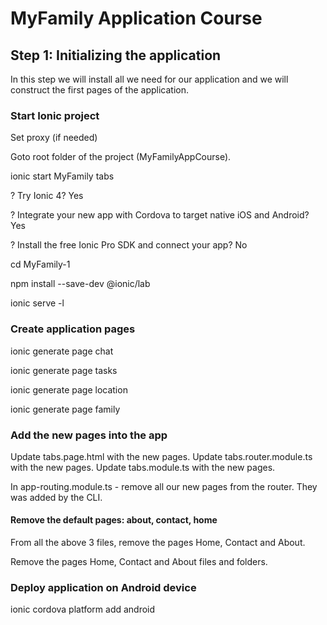 # MyFamily Application Course 

## Step 1: Initializing the application

In this step we will install all we need for our application and we will construct the first pages of the application.

### Start Ionic project

Set proxy (if needed)

Goto root folder of the project (MyFamilyAppCourse).

ionic start MyFamily tabs

? Try Ionic 4? Yes

? Integrate your new app with Cordova to target native iOS and Android? Yes

? Install the free Ionic Pro SDK and connect your app? No

cd MyFamily-1

npm install --save-dev @ionic/lab

ionic serve -l

### Create application pages
ionic generate page chat

ionic generate page tasks

ionic generate page location

ionic generate page family

### Add the new pages into the app
Update tabs.page.html with the new pages.
Update tabs.router.module.ts with the new pages.
Update tabs.module.ts with the new pages.

In app-routing.module.ts - remove all our new pages from the router. They was added by the CLI.

#### Remove the default pages: about, contact, home
From all the above 3 files, remove the pages Home, Contact and About.

Remove the pages Home, Contact and About files and folders.

### Deploy application on Android device
ionic cordova platform add android
